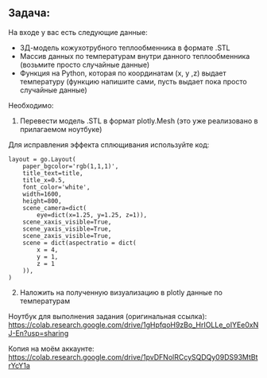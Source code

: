 ## Задача:

На входе у вас есть следующие данные:

   - 3Д-модель кожухотрубного теплообменника в формате .STL
   - Массив данных по температурам внутри данного теплообменника (возьмите просто случайные данные)
   - Функция на Python, которая по координатам (x, y ,z) выдает температуру (функцию напишите сами, пусть выдает пока просто случайные данные)

Необходимо:

1. Перевести модель .STL в формат plotly.Mesh (это уже реализовано в прилагаемом ноутбуке)

Для исправления эффекта сплющивания используйте код:
```
layout = go.Layout(
    paper_bgcolor='rgb(1,1,1)',
    title_text=title,
    title_x=0.5,
    font_color='white',
    width=1600,
    height=800,
    scene_camera=dict(
        eye=dict(x=1.25, y=1.25, z=1)),
    scene_xaxis_visible=True,
    scene_yaxis_visible=True,
    scene_zaxis_visible=True,
    scene = dict(aspectratio = dict(
        x = 4,
        y = 1,
        z = 1
    )),
)
```
2. Наложить на полученную визуализацию в plotly данные по температурам

Ноутбук для выполнения задания (оригинальная ссылка): https://colab.research.google.com/drive/1gHpfqoH9zBo_HrIOLLe_oIYEe0xNJ-En?usp=sharing

Копия на моём аккаунте: https://colab.research.google.com/drive/1pvDFNolRCcySQDQy09DS93MtBtrYcY1a